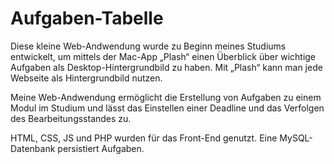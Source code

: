 # Aufgaben-Tabelle
Diese kleine Web-Andwendung wurde zu Beginn meines Studiums entwickelt, um mittels der Mac-App „Plash“ einen Überblick über wichtige Aufgaben als Desktop-Hintergrundbild zu haben. Mit „Plash“ kann man jede Webseite als Hintergrundbild nutzen.

Meine Web-Andwendung ermöglicht die Erstellung von Aufgaben zu einem Modul im Studium und lässt das Einstellen einer Deadline und das Verfolgen des Bearbeitungsstandes zu.

HTML, CSS, JS und PHP wurden für das Front-End genutzt. Eine MySQL-Datenbank persistiert Aufgaben.

